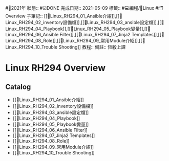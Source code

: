 #📆2021年 
狀態:: #☑DONE 
完成日期:: 2021-05-09
標籤:: #💻編程/🐧Linux  #🗂Overview 
子筆記:: [[🐧Linux_RH294_01_Ansible介紹]],[[🐧Linux_RH294_02_inventory設備檔]],[[🐧Linux_RH294_03_ansible設定檔]],[[🐧Linux_RH294_04_Playbook]],[[🐧Linux_RH294_05_Playbook變量]],[[🐧Linux_RH294_06_Ansible Filter]],[[🐧Linux_RH294_07_Jinja2 Templates]],[[🐧Linux_RH294_08_Role]],[[🐧Linux_RH294_09_常用Module介紹]],[[🐧Linux_RH294_10_Trouble Shooting]]
教程:: 
備註:: 恆毅上課

# Linux RH294 Overview
## Catalog
- [[🐧Linux_RH294_01_Ansible介紹]]
- [[🐧Linux_RH294_02_inventory設備檔]]
- [[🐧Linux_RH294_03_ansible設定檔]]
- [[🐧Linux_RH294_04_Playbook]]
- [[🐧Linux_RH294_05_Playbook變量]]
- [[🐧Linux_RH294_06_Ansible Filter]]
- [[🐧Linux_RH294_07_Jinja2 Templates]]
- [[🐧Linux_RH294_08_Role]]
- [[🐧Linux_RH294_09_常用Module介紹]]
- [[🐧Linux_RH294_10_Trouble Shooting]]
